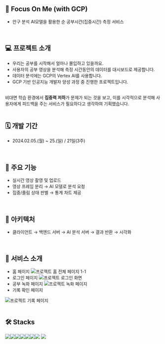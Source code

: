 ## 🦉 Focus On Me (with GCP)
- 안구 분석 AI모델을 활용한 순 공부시간(집중시간) 측정 서비스
<br>

## 💻 프로젝트 소개
- 우리는 공부를 시작해서 얼마나 몰입하고 있을까요.
- 사용자의 공부 영상을 분석해 측정 시간동안의 데이터를 대시보드로 제공합니다.
- 데이터 분석에는 GCP의 Vertex AI를 사용합니다.
- GCP 기반 인공지능 개발자 양성 과정 중 진행한 프로젝트입니다.
<br>
비대면 학습 환경에서 <strong>집중력 저하</strong>가 문제가 되는 것을 보고, 이를 시각적으로 분석해 사용자에게 피드백을 주는 서비스가 필요하다고 생각하여 기획했습니다.
<br>
<br>

## 🗓️ 개발 기간
- 2024.02.05.(월) ~ 25.(일) / 21일(3주)
<br>

## 🔧 주요 기능
- 실시간 영상 촬영 및 업로드
- 영상 프레임 분리 → AI 모델로 분석 요청
- 집중/졸림 상태 판별 → 통계 차트 제공
<br>

## 🔄 아키텍처
- 클라이언트 → 백엔드 서버 → AI 분석 서버 → 결과 반환 → 시각화
<br>

## 👀 서비스 소개
- 홈 페이지
![프로젝트 홈 전체 페이지 1-1](https://github.com/wooookim/THE1K_project/assets/137133359/930f3922-e846-4963-af50-aed068bca014)
- 로그인 페이지
![프로젝트 로그인 화면](https://github.com/wooookim/THE1K_project/assets/137133359/af98d1b1-4b5f-457d-ad90-536ac00c629b)
- 공부 녹화 페이지
![프로젝트 녹화 페이지](https://github.com/wooookim/THE1K_project/assets/137133359/4ac8d0ad-6691-49e1-aefb-e630346d49b4)
- 기록 확인 페이지

![프로젝트 기록 페이지](https://github.com/wooookim/THE1K_project/assets/137133359/8a81d1a7-3cd0-4cce-9cf4-ffed4c47bb76)
<br>
<br>



## 🛠️ Stacks
<img src="https://img.shields.io/badge/Python-3776AB?style=for-the-badge&logo=Python&logoColor=white"><img src="https://img.shields.io/badge/Flask-000000?style=for-the-badge&logo=Flask&logoColor=white"><img src="https://img.shields.io/badge/HTML5-E34F26?style=for-the-badge&logo=HTML5&logoColor=white"><img src="https://img.shields.io/badge/CSS3-1572B6?style=for-the-badge&logo=CSS3&logoColor=white"><img src="https://img.shields.io/badge/JavaScript-F7DF1E?style=for-the-badge&logo=JavaScript&logoColor=white"><img src="https://img.shields.io/badge/MySQL-4479A1?style=for-the-badge&logo=MySQL&logoColor=white"><img src="https://img.shields.io/badge/github-181717?style=for-the-badge&logo=github&logoColor=white">
  <img src="https://img.shields.io/badge/git-F05032?style=for-the-badge&logo=git&logoColor=white">

